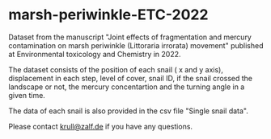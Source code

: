 # marsh-periwinkle-ETC-2022
Dataset from the manuscript "Joint effects of fragmentation and mercury contamination on marsh periwinkle (Littoraria irrorata) movement" published at Environmental toxicology and Chemistry in 2022. 

The dataset consists of the position of each snail ( x and y axis), displacement in each step, level of cover, snail ID, if the snail crossed the landscape or not, the mercury concentartion and the turning angle in a given time.

The data of each snail is also provided in the csv file "Single snail data".

Please contact krull@zalf.de if you have any questions.

